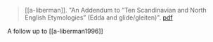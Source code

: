 > [[a-liberman]]. "An Addendum to “Ten Scandinavian and North English Etymologies” (Edda and glide/gleiten)". [pdf](a/a-liberman1997.pdf)


A follow up to [[a-liberman1996]]